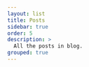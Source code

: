 ```yaml
---
layout: list
title: Posts
sidebar: true
order: 5
description: >
  All the posts in blog.
grouped: true
---
```

